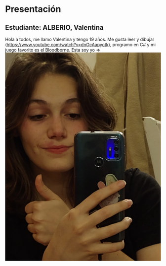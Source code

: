# Presentación

## Estudiante: ALBERIO, Valentina
Hola a todos, me llamo Valentina y tengo 19 años. Me gusta leer y dibujar (https://www.youtube.com/watch?v=dnOcAapyotk), programo en C#  y mi juego favorito es el Bloodborne. Esta soy yo =>
![mi foto](mifoto.jpeg)

